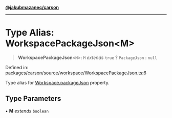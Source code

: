 [**@jakubmazanec/carson**](../README.md)

---

# Type Alias: WorkspacePackageJson\<M\>

> **WorkspacePackageJson**\<`M`\>: `M` _extends_ `true` ? `PackageJson` : `null`

Defined in:
[packages/carson/source/workspace/WorkspacePackageJson.ts:6](https://github.com/jakubmazanec/tools/blob/dd3219e5c9e39fb2c6c2fa06c4f20acd2118ac84/packages/carson/source/workspace/WorkspacePackageJson.ts#L6)

Type alias for [Workspace.packageJson](../classes/Workspace.md#packagejson) property.

## Type Parameters

• **M** _extends_ `boolean`
